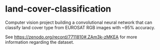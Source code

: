 # land-cover-classification
Computer vision project building a convolutional neural network that can classify land cover type from EUROSAT RGB images with ~95% accuracy.

See https://zenodo.org/record/7711810#.ZAm3k-zMKEA for more information regarding the dataset.
